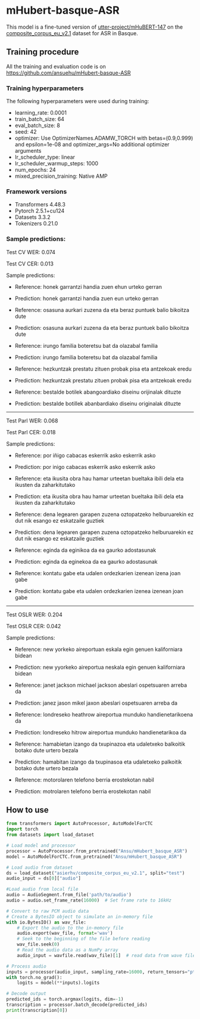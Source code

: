 # mHubert-basque-ASR

This model is a fine-tuned version of [utter-project/mHuBERT-147](https://huggingface.co/utter-project/mHuBERT-147) on the [composite_corpus_eu_v2.1](https://huggingface.co/datasets/asierhv/composite_corpus_eu_v2.1) dataset for ASR in Basque.

## Training procedure

All the training and evaluation code is on https://github.com/ansuehu/mHubert-basque-ASR 

### Training hyperparameters

The following hyperparameters were used during training:
- learning_rate: 0.0001
- train_batch_size: 64
- eval_batch_size: 8
- seed: 42
- optimizer: Use OptimizerNames.ADAMW_TORCH with betas=(0.9,0.999) and epsilon=1e-08 and optimizer_args=No additional optimizer arguments
- lr_scheduler_type: linear
- lr_scheduler_warmup_steps: 1000
- num_epochs: 24
- mixed_precision_training: Native AMP

### Framework versions

- Transformers 4.48.3
- Pytorch 2.5.1+cu124
- Datasets 3.3.2
- Tokenizers 0.21.0

### Sample predictions: 

Test CV WER: 0.074

Test CV CER: 0.013

Sample predictions:

- Reference: honek garrantzi handia zuen ehun urteko gerran
- Prediction: honek garrantzi handia zuen eun urteko gerran

- Reference: osasuna aurkari zuzena da eta beraz puntuek balio bikoitza dute
- Prediction: osasuna aurkari zuzena da eta beraz puntuek balio bikoitza dute

- Reference: irungo familia boteretsu bat da olazabal familia
- Prediction: irungo familia boteretsu bat da olazabal familia

- Reference: hezkuntzak prestatu zituen probak pisa eta antzekoak eredu
- Prediction: hezkuntzak prestatu zituen probak pisa eta antzekoak eredu

- Reference: bestalde botilek abangoardiako diseinu orijinalak dituzte
- Prediction: bestalde botillek abanbardiako diseinu originalak dituzte

--------------

Test Parl WER: 0.068

Test Parl CER: 0.018

Sample predictions:

- Reference: por iñigo cabacas eskerrik asko eskerrik asko
- Prediction: por inigo cabacas eskerrik asko eskerrik asko

- Reference: eta ikusita obra hau hamar urteetan bueltaka ibili dela eta ikusten da zaharkitutako
- Prediction: eta ikusita obra hau hamar urteetan bueltaka ibili dela eta ikusten da zaharkitutako

- Reference: dena legearen garapen zuzena oztopatzeko helburuarekin ez dut nik esango ez eskatzaile guztiek
- Prediction: dena legearen garapen zuzena oztopatzeko helburuarekin ez dut nik esango ez eskatzaile guztiek

- Reference: eginda da eginikoa da ea gaurko adostasunak
- Prediction: eginda da eginekoa da ea gaurko adostasunak

- Reference: kontatu gabe eta udalen ordezkarien izenean izena joan gabe
- Prediction: kontatu gabe eta udalen ordezkarien izenea izenean joan gabe

--------------

Test OSLR WER: 0.204

Test OSLR CER: 0.042

Sample predictions:
- Reference: new yorkeko aireportuan eskala egin genuen kaliforniara bidean
- Prediction: new yyorkeko aireportua neskala egin genuen kaliforniara bidean

- Reference: janet jackson michael jackson abeslari ospetsuaren arreba da
- Prediction: janez jason mikel jaxon abeslari ospetsuaren arreba da

- Reference: londreseko heathrow aireportua munduko handienetarikoena da
- Prediction: londreseko hitrow aireportua munduko handienetarikoa da

- Reference: hamabietan izango da txupinazoa eta udaletxeko balkoitik botako dute urtero bezala
- Prediction: hamabitan izango da txupinasoa eta udaletxeko palkoitik botako dute urtero bezala

- Reference: motorolaren telefono berria erostekotan nabil
- Prediction: motrolaren telefono berria erostekotan nabil


## How to use

```python
from transformers import AutoProcessor, AutoModelForCTC
import torch
from datasets import load_dataset

# Load model and processor
processor = AutoProcessor.from_pretrained("Ansu/mHubert_basque_ASR")
model = AutoModelForCTC.from_pretrained("Ansu/mHubert_basque_ASR")

# Load audio from dataset
ds = load_dataset("asierhv/composite_corpus_eu_v2.1", split="test")
audio_input = ds[0]["audio"]

#Load audio from local file
audio = AudioSegment.from_file('path/to/audio')
audio = audio.set_frame_rate(16000)  # Set frame rate to 16kHz

# Convert to raw PCM audio data
# Create a BytesIO object to simulate an in-memory file
with io.BytesIO() as wav_file:
    # Export the audio to the in-memory file
    audio.export(wav_file, format='wav')
    # Seek to the beginning of the file before reading
    wav_file.seek(0)
    # Read the audio data as a NumPy array
    audio_input = wavfile.read(wav_file)[1]  # read data from wave file

# Process audio
inputs = processor(audio_input, sampling_rate=16000, return_tensors="pt")
with torch.no_grad():
    logits = model(**inputs).logits

# Decode output
predicted_ids = torch.argmax(logits, dim=-1)
transcription = processor.batch_decode(predicted_ids)
print(transcription[0])
```
